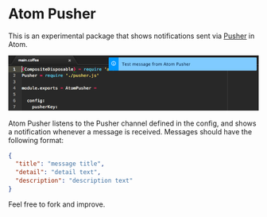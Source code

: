 # Atom Pusher

This is an experimental package that shows notifications sent via [Pusher](http://pusher.com) in Atom.

![Screenshot](https://raw.githubusercontent.com/onderweg/atom-pusher/master/resources/screenshot.png)

Atom Pusher listens to the Pusher channel defined in the config, and shows
a notification whenever a message is received. Messages should have the
following format:

```json
{
  "title": "message title",
  "detail": "detail text",
  "description": "description text"
}
```

Feel free to fork and improve.
